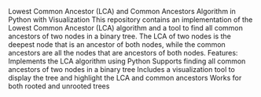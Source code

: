 Lowest Common Ancestor (LCA) and Common Ancestors Algorithm in Python with Visualization
This repository contains an implementation of the Lowest Common Ancestor (LCA) algorithm and a tool to find all common ancestors of two nodes in a binary tree. The LCA of two nodes is the deepest node that is an ancestor of both nodes, while the common ancestors are all the nodes that are ancestors of both nodes.
Features:  
Implements the LCA algorithm using Python
Supports finding all common ancestors of two nodes in a binary tree
Includes a visualization tool to display the tree and highlight the LCA and common ancestors
Works for both rooted and unrooted trees
